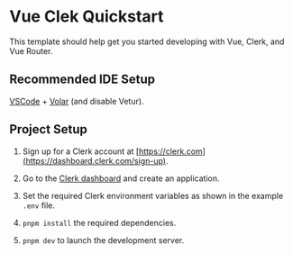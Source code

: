 # Vue Clek Quickstart

This template should help get you started developing with Vue, Clerk, and Vue Router.

## Recommended IDE Setup

[VSCode](https://code.visualstudio.com/) + [Volar](https://marketplace.visualstudio.com/items?itemName=Vue.volar) (and disable Vetur).

## Project Setup

1. Sign up for a Clerk account at [https://clerk.com](https://dashboard.clerk.com/sign-up).

2. Go to the [Clerk dashboard](https://dashboard.clerk.com) and create an application.

3. Set the required Clerk environment variables as shown in the example `.env` file.

4. `pnpm install` the required dependencies.

5. `pnpm dev` to launch the development server.

